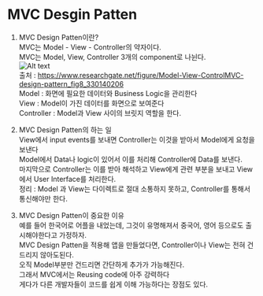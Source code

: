 # MVC Desgin Patten

1. MVC Design Patten이란? <br>
    MVC는 Model - View - Controller의 약자이다.<br>
    MVC는 Model, View, Controller 3개의 component로 나뉜다.<br>
    ![Alt text](https://sochubert.github.io/assets/images/posts/Model-View-ControlMVC-design-pattern.png)<br>
    출처 : https://www.researchgate.net/figure/Model-View-ControlMVC-design-pattern_fig8_330140206<br>
    Model : 화면에 필요한 데이터와 Business Logic을 관리한다<br>
    View : Model이 가진 데이터를 화면으로 보여준다<br>
    Controller : Model과 View 사이의 브릿지 역할을 한다. <br>

2. MVC Design Patten의 하는 일<br>
    View에서 input events를 보내면 Controller는 이것을 받아서 Model에게 요청을 보낸다 <br>
    Model에서 Data나 logic이 있어서 이를 처리해 Controller에 Data를 보낸다.<br> 
    마지막으로 Controller는 이를 받아 해석하고 View에게 관련 부분을 보내고 View에서 User Interface를 처리한다. <br>
    정리 : Model 과 View는 다이렉트로 절대 소통하지 못하고, Controller를 통해서 통신해야만 한다. <br>

3. MVC Design Patten이 중요한 이유<br>
    예를 들어 한국어로 어플을 내었는데, 그것이 유명해져서 중국어, 영어 등으로도 출시해야한다고 가정하자. <br>
    MVC Design Patten을 적용해 앱을 만들었다면, Controller이나 View는 전혀 건드리지 않아도된다.<br> 
    오직 Model부분만 건드리면 간단하게 추가가 가능해진다.<br>
    그래서 MVC에서는  Reusing code에 아주 강력하다 <br>
    게다가 다른 개발자들이 코드를 쉽게 이해 가능하다는 장점도 있다.<br>